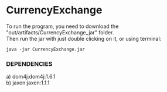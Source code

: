 # CurrencyExchange

To run the program, you need to download the "out/artifacts/CurrencyExchange_jar" folder.<br />
Then run the jar with just double clicking on it, or using terminal:
```
java -jar CurrencyExchange.jar
```
### DEPENDENCIES 
a) dom4j:dom4j:1.6.1<br />
b) jaxen:jaxen:1.1.1
